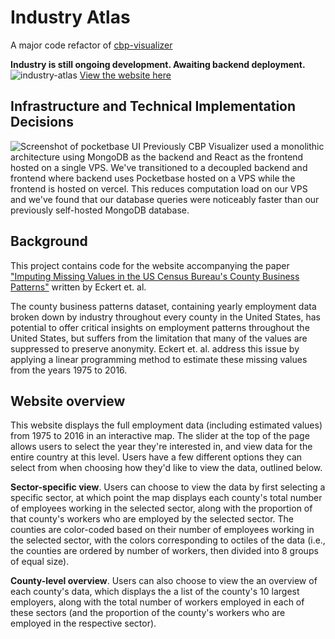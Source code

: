 # Industry Atlas

A major code refactor of [cbp-visualizer](https://github.com/kenny101/cbp-visualizer)

<b> Industry is still ongoing development. Awaiting backend deployment.</b> 
![industry-atlas](https://github.com/kenny101/industryatlas/assets/53395124/f755afa8-c7ba-4b20-b0b3-926ca01f8ccc)
[View the website here](https://industryatlas.vercel.app/)

## Infrastructure and Technical Implementation Decisions
![Screenshot of pocketbase UI](https://github.com/kenny101/industryatlas/assets/53395124/cea04a0f-6496-4c26-871a-78cd2a929af3)
Previously CBP Visualizer used a monolithic architecture using MongoDB as the backend and React as the frontend hosted on a single VPS. We've transitioned to a decoupled backend and frontend where backend uses Pocketbase hosted on a VPS while the frontend is hosted on vercel. This reduces computation load on our VPS and we've found that our database queries were noticeably faster than our previously self-hosted MongoDB database.

## Background
This project contains code for the website accompanying the paper ["Imputing Missing Values in the US Census Bureau's County Business Patterns"](http://fpeckert.me/cbp/efsy.pdf) 
written by Eckert et. al.

The county business patterns dataset, containing yearly employment data broken down by industry throughout every county in the United States, has potential to 
offer critical insights on employment patterns throughout the United States, but suffers from the limitation that many of the values are suppressed to preserve anonymity.
Eckert et. al. address this issue by applying a linear programming method to estimate these missing values from the years 1975 to 2016.

## Website overview
This website displays the full employment data (including estimated values) from 1975 to 2016 in an interactive map.
The slider at the top of the page allows users to select the year they're interested in, and view data for the entire country at this level.
Users have a few different options they can select from when choosing how they'd like to view the data, outlined below.

**Sector-specific view**. 
Users can choose to view the data by first selecting a specific sector, at which point the map displays each county's total number of employees working in
the selected sector, along with the proportion of that county's workers who are employed by the selected sector. The counties are color-coded based on their number of employees working in the selected sector, with the colors corresponding to octiles of the data (i.e., the counties are ordered by number of workers, then divided into 8 groups of equal size).

**County-level overview**. 
Users can also choose to view the an overview of each county's data, which displays the a list of the county's 10 largest employers, along with the total
number of workers employed in each of these sectors (and the proportion of the county's workers who are employed in the respective sector).
